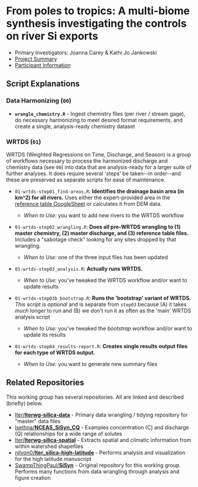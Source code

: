 # From poles to tropics: A multi-biome synthesis investigating the controls on river Si exports

- Primary Investigators: Joanna Carey & Kathi Jo Jankowski
- [Project Summary](https://lternet.edu/working-groups/river-si-exports/)
- [Participant Information](https://www.nceas.ucsb.edu/projects/12816)

## Script Explanations

### Data Harmonizing (`00`)

- **`wrangle_chemistry.R`** - Ingest chemistry files (per river / stream gage), do necessary harmonizing to meet desired format requirements, and create a single, analysis-ready chemistry dataset

### WRTDS (`01`)

WRTDS (Weighted Regressions on Time, Discharge, and Season) is a group of workflows necessary to process the harmonized discharge and chemistry data (see `00`) into data that are analysis-ready for a larger suite of further analyses. It does require several 'steps' be taken--in order--and these are preserved as separate scripts for ease of maintenance.

- `01-wrtds-step01_find-areas.R`: **Identifies the drainage basin area (in km^2) for all rivers.** Uses either the expert-provided area in the [reference table GoogleSheet](https://docs.google.com/spreadsheets/d/11t9YYTzN_T12VAQhHuY5TpVjGS50ymNmKznJK4rKTIU/edit#gid=357814834) or calculates it from DEM data.
    - _When to Use:_ you want to add new rivers to the WRTDS workflow

- `01-wrtds-step02_wrangling.R`: **Does all pre-WRTDS wrangling to (1) master chemistry, (2) master discharge, and (3) reference table files.** Includes a "sabotage check" looking for any sites dropped by that wrangling.
    - _When to Use:_ one of the three input files has been updated

- `01-wrtds-step03_analysis.R`: **Actually runs WRTDS.**
    - _When to Use:_ you've tweaked the WRTDS workflow and/or want to update results

- `01-wrtds-step03b_bootstrap.R`: **Runs the 'bootstrap' variant of WRTDS.** _This script is optional_ and is separate from `step03` because (A) it takes _much_ longer to run and (B) we don't run it as often as the 'main' WRTDS analysis script
    - _When to Use:_ you've tweaked the _bootstrap_ workflow and/or want to update its results

- `01-wrtds-step04_results-report.R`: **Creates single results output files for each type of WRTDS output.**
    - _When to Use:_ you want to generate new summary files

## Related Repositories

This working group has several repositories. All are linked and described (briefly) below.

- [lter/**lterwg-silica-data**](https://github.com/lter/lterwg-silica-data) - Primary data wrangling / tidying repository for "master" data files
- [lsethna/**NCEAS_SiSyn_CQ**](https://github.com/lsethna/NCEAS_SiSyn_CQ) - Examples concentration (C) and discharge (Q) relationships for a wide range of solutes
- [lter/**lterwg-silica-spatial**](https://github.com/lter/lterwg-silica-spatial) - Extracts spatial and climatic information from within watershed shapefiles
- [njlyon0/**lter_silica-high-latitude**](https://github.com/njlyon0/lter_silica-high-latitude) - Performs analysis and visualization for the high latitude manuscript
- [SwampThingPaul/**SiSyn**](https://github.com/SwampThingPaul/SiSyn) - Original repository for this working group. Performs many functions from data wrangling through analysis and figure creation
